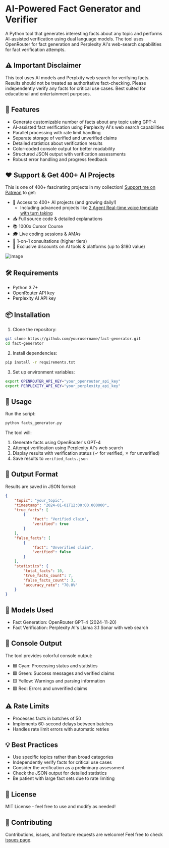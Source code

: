 # AI-Powered Fact Generator and Verifier

A Python tool that generates interesting facts about any topic and performs AI-assisted verification using dual language models. The tool uses OpenRouter for fact generation and Perplexity AI's web-search capabilities for fact verification attempts.

## ⚠️ Important Disclaimer

This tool uses AI models and Perplxity web search for verifying facts. Results should not be treated as authoritative fact-checking. Please independently verify any facts for critical use cases. Best suited for educational and entertainment purposes.

## 🌟 Features

- Generate customizable number of facts about any topic using GPT-4
- AI-assisted fact verification using Perplexity AI's web search capabilities
- Parallel processing with rate limit handling
- Separate storage of verified and unverified claims
- Detailed statistics about verification results
- Color-coded console output for better readability
- Structured JSON output with verification assessments
- Robust error handling and progress feedback

## ❤️ Support & Get 400+ AI Projects

This is one of 400+ fascinating projects in my collection! [Support me on Patreon](https://www.patreon.com/c/echohive42/membership) to get:

- 🎯 Access to 400+ AI projects (and growing daily!)
  - Including advanced projects like [2 Agent Real-time voice template with turn taking](https://www.patreon.com/posts/2-agent-real-you-118330397)
- 📥 Full source code & detailed explanations
- 📚 1000x Cursor Course
- 🎓 Live coding sessions & AMAs
- 💬 1-on-1 consultations (higher tiers)
- 🎁 Exclusive discounts on AI tools & platforms (up to $180 value)

![image](https://github.com/user-attachments/assets/6f435a0c-1301-47a4-979d-9b8ced619862)

## 🛠️ Requirements

- Python 3.7+
- OpenRouter API key
- Perplexity AI API key

## 📦 Installation

1. Clone the repository:

```bash
git clone https://github.com/yourusername/fact-generator.git
cd fact-generator
```

2. Install dependencies:

```bash
pip install -r requirements.txt
```

3. Set up environment variables:

```bash
export OPENROUTER_API_KEY="your_openrouter_api_key"
export PERPLEXITY_API_KEY="your_perplexity_api_key"
```

## 🚀 Usage

Run the script:

```bash
python facts_generator.py
```

The tool will:

1. Generate facts using OpenRouter's GPT-4
2. Attempt verification using Perplexity AI's web search
3. Display results with verification status (✓ for verified, ✗ for unverified)
4. Save results to `verified_facts.json`

## 📄 Output Format

Results are saved in JSON format:

```json
{
    "topic": "your_topic",
    "timestamp": "2024-01-01T12:00:00.000000",
    "true_facts": [
        {
            "fact": "Verified claim",
            "verified": true
        }
    ],
    "false_facts": [
        {
            "fact": "Unverified claim",
            "verified": false
        }
    ],
    "statistics": {
        "total_facts": 10,
        "true_facts_count": 7,
        "false_facts_count": 3,
        "accuracy_rate": "70.0%"
    }
}
```

## 🎨 Models Used

- Fact Generation: OpenRouter GPT-4 (2024-11-20)
- Fact Verification: Perplexity AI's Llama 3.1 Sonar with web search

## 🎨 Console Output

The tool provides colorful console output:

- 🟦 Cyan: Processing status and statistics
- 🟩 Green: Success messages and verified claims
- 🟨 Yellow: Warnings and parsing information
- 🟥 Red: Errors and unverified claims

## ⚠️ Rate Limits

- Processes facts in batches of 50
- Implements 60-second delays between batches
- Handles rate limit errors with automatic retries

## 💡 Best Practices

- Use specific topics rather than broad categories
- Independently verify facts for critical use cases
- Consider the verification as a preliminary assessment
- Check the JSON output for detailed statistics
- Be patient with large fact sets due to rate limiting

## 📝 License

MIT License - feel free to use and modify as needed!

## 🤝 Contributing

Contributions, issues, and feature requests are welcome! Feel free to check [issues page](link-to-issues).
